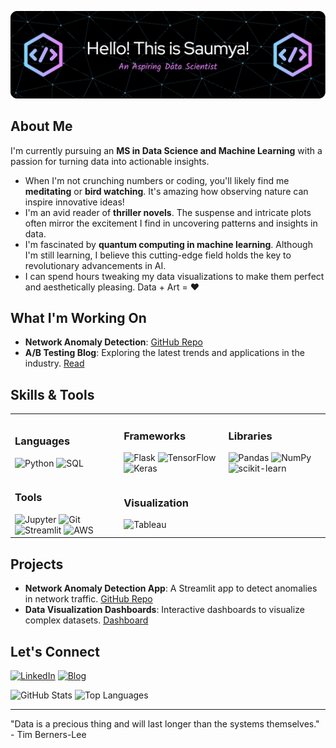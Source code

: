 ![Header](./github-header-image.png)

## About Me
I'm currently pursuing an **MS in Data Science and Machine Learning** with a passion for turning data into actionable insights. 

- When I'm not crunching numbers or coding, you'll likely find me **meditating** or **bird watching**. It's amazing how observing nature can inspire innovative ideas!
- I'm an avid reader of **thriller novels**. The suspense and intricate plots often mirror the excitement I find in uncovering patterns and insights in data.
- I'm fascinated by **quantum computing in machine learning**. Although I'm still learning, I believe this cutting-edge field holds the key to revolutionary advancements in AI.
- I can spend hours tweaking my data visualizations to make them perfect and aesthetically pleasing. Data + Art = ❤️

## What I'm Working On
- **Network Anomaly Detection**: [GitHub Repo](https://github.com/Saumya-N/Network-Anomaly-Detection)
- **A/B Testing Blog**: Exploring the latest trends and applications in the industry. [Read](https://medium.com/@saumya.nishi96/can-hrv-tracking-transform-user-engagement-in-wearable-health-technology-bc4773be1b6c)

## Skills & Tools

<table>
  <tr>
    <td>
      <h3>Languages</h3>
      <img src="https://img.shields.io/badge/Python-3776AB?style=for-the-badge&logo=python&logoColor=white" alt="Python">
      <img src="https://img.shields.io/badge/SQL-4479A1?style=for-the-badge&logo=postgresql&logoColor=white" alt="SQL">
    </td>
    <td>
      <h3>Frameworks</h3>
      <img src="https://img.shields.io/badge/Flask-000000?style=for-the-badge&logo=flask&logoColor=white" alt="Flask">
      <img src="https://img.shields.io/badge/TensorFlow-FF6F00?style=for-the-badge&logo=tensorflow&logoColor=white" alt="TensorFlow">
      <img src="https://img.shields.io/badge/Keras-D00000?style=for-the-badge&logo=keras&logoColor=white" alt="Keras">
    </td>
    <td>
      <h3>Libraries</h3>
      <img src="https://img.shields.io/badge/Pandas-150458?style=for-the-badge&logo=pandas&logoColor=white" alt="Pandas">
      <img src="https://img.shields.io/badge/NumPy-013243?style=for-the-badge&logo=numpy&logoColor=white" alt="NumPy">
      <img src="https://img.shields.io/badge/scikit--learn-F7931E?style=for-the-badge&logo=scikit-learn&logoColor=white" alt="scikit-learn">
    </td>
  </tr>
  <tr>
    <td>
      <h3>Tools</h3>
      <img src="https://img.shields.io/badge/Jupyter-F37626?style=for-the-badge&logo=jupyter&logoColor=white" alt="Jupyter">
      <img src="https://img.shields.io/badge/Git-F05032?style=for-the-badge&logo=git&logoColor=white" alt="Git">
      <img src="https://img.shields.io/badge/Streamlit-FF4B4B?style=for-the-badge&logo=streamlit&logoColor=white" alt="Streamlit">
      <img src="https://img.shields.io/badge/AWS-232F3E?style=for-the-badge&logo=amazon-aws&logoColor=white" alt="AWS">
    </td>
    <td>
      <h3>Visualization</h3>
      <img src="https://img.shields.io/badge/Tableau-E97627?style=for-the-badge&logo=tableau&logoColor=white" alt="Tableau">
    </td>
  </tr>
</table>

## Projects
- **Network Anomaly Detection App**: A Streamlit app to detect anomalies in network traffic. [GitHub Repo](https://github.com/Saumya-N/Network-Anomaly-Detection)
- **Data Visualization Dashboards**: Interactive dashboards to visualize complex datasets. [Dashboard](https://public.tableau.com/app/profile/saumya.nishi/vizzes)

## Let's Connect
[![LinkedIn](https://img.shields.io/badge/LinkedIn-0A66C2?style=for-the-badge&logo=linkedin&logoColor=white)](https://www.linkedin.com/in/saumya-nishi)
[![Blog](https://img.shields.io/badge/Blog-FF4088?style=for-the-badge&logo=dev.to&logoColor=white)]([https://your-blog-link.com](https://medium.com/@saumya.nishi96))

![GitHub Stats](https://github-readme-stats.vercel.app/api?username=Saumya-N&show_icons=true&theme=radical)
![Top Languages](https://github-readme-stats.vercel.app/api/top-langs/?username=Saumya-N&layout=compact&theme=radical)

---

"Data is a precious thing and will last longer than the systems themselves." - Tim Berners-Lee
